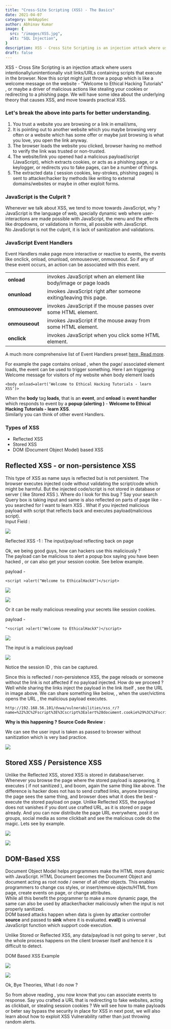 ```yaml
---
title: "Cross-Site Scripting (XSS) - The Basics"
date: 2021-04-07
category: WebAppSec
author: Abhinav Kumar
image: {
  src: "/images/XSS.jpg",
  alt: "SQL Injection",
}
description: XSS - Cross Site Scripting is an injection attack where users intentionally/unintentionally visit links/URLs containing scripts that execute in the browser.
draft: false
---
```


XSS - Cross Site Scripting is an injection attack where users intentionally/unintentionally visit links/URLs containing scripts that execute in the browser. Now this script might just throw a popup which is like a welcome message on the website - "Welcome to Ethical Hacking Tutorials" , or maybe a driver of malicious actions like stealing your cookies or redirecting to a phishing page. We will have some idea about the underlying theory that causes XSS, and move towards practical XSS.

### Let's break the above into parts for better understanding.

1. You trust a website you are browsing or a link in email/sms,
2. It is pointing out to another website which you maybe browsing very often or a website which has some offer or maybe just browsing is what you love, you open the link anyway.
3. The browser loads the website you clicked, browser having no method to verify the link was trusted or non-trusted.
4. The website/link you opened had a malicious payload/script (JavaScript), which extracts cookies, or acts as a phishing page, or a keylogger, or redirects you to fake pages, can be a number of things.
5. The extracted data ( session cookies, key-strokes, phishing pages) is sent to attacker/hacker by methods like writing to external domains/websites or maybe in other exploit forms.

### JavaScript is the Culprit ?

Whenever we talk about XSS, we tend to move towards JavaScript, why ? JavaScript is the language of web, specially dynamic web where user-interactions are made possible with JavaScript, the menu and the effects like dropdowns, or validations in forms, all possible with JavaScript.  
No JavaScript is not the culprit, it is lack of sanitization and validations.

### JavaScript Event Handlers

Event Handlers make page more interactive or reactive to events, the events like onclick, onload, onunload, onmouseover, onmouseout. So if any of these event occurs, an action can be associated with this event.  
  

<table><tbody><tr><td><strong>onload</strong></td><td>invokes JavaScript when an element like body/image or page loads</td></tr><tr><td><strong>onunload</strong></td><td>invokes JavaScript right after someone exiting/leaving this page.</td></tr><tr><td><strong>onmouseover</strong></td><td>invokes JavaScript if the mouse passes over some HTML element.</td></tr><tr><td><strong>onmouseout</strong></td><td>invokes JavaScript if the mouse away from some HTML element.</td></tr><tr><td><strong>onclick</strong></td><td>invokes JavaScript when you click some HTML element.</td></tr></tbody></table>

A much more comprehensive list of Event Handlers preset [here, Read more](https://www.javatpoint.com/javascript-events).  
  
For example the page contains onload , when the page/ associated element loads, the event can be used to trigger something. Here I am triggering Welcome message for visitors of my website when body element loads

```
<body onload=alert(‘Welcome to Ethical Hacking Tutorials - learn XSS’)>
```

When the **body** tag **loads**, that is an **event**, and **onload** is **event handler** which responds to event by a **popup (alerting )** - **Welcome to Ethical Hacking Tutorials - learn XSS**.  
Similarly you can think of other event Handlers.

### Types of XSS

- Reflected XSS
- Stored XSS
- DOM (Document Object Model) based XSS

## Reflected XSS - or non-persistence XSS

This type of XSS as name says is reflected but is not persistent. The browser executes injected code without validating the script/code which might be harmful. But the injected code/script is not stored in database or server ( like Stored XSS ). Where do I look for this bug ? Say your search Query box is taking input and same is also reflected on parts of page like - you searched for I want to learn XSS . What if you injected malicious payload with script that reflects back and executes payload(malicious script).  
Input Field :  

![](images/Reflected_XSS_1.png)

Reflected XSS -1 : The input/payload reflecting back on page

Ok, we being good guys, how can hackers use this maliciously ?  
The payload can be malicious to alert a popup box saying you have been hacked , or can also get your session cookie. See below example.

payload -

```
<script >alert("Welcome to EthicalHackX")</script>
```

![](images/Reflected_XSS_2.png)

![](images/Reflected_XSS_3.png)

Or it can be really malicious revealing your secrets like session cookies.

payload -

```
"<script >alert("Welcome to EthicalHackX")</script>
```

![](images/Reflected_XSS_4.png)

The input is a malicious payload

![](images/Reflected_XSS_5.png)

Notice the session ID , this can be captured.

Since this is reflected / non-persistence XSS, the page reloads or someone without the link is not affected if no payload injected. How do we proceed ? Well while sharing the links inject the payload in the link itself , see the URL in image above. We can share something like below, , when the user/victims opens the URL , the malicious payload executes.
```
http://192.168.56.101/dvwa/vulnerabilities/xss_r/?name=%22%3C%2Fscript%3E%3Cscript%3Ealert%28document.cookie%29%3C%2Fscript%3E#
``` 

**Why is this happening ? Source Code Review :**

We can see the user input is taken as passed to browser without sanitization which is very bad practice.

![](images/Reflected_XSS_6.png)

## Stored XSS / Persistence XSS

Unlike the Reflected XSS, stored XSS is stored in database/server. Whenever you browse the page where the stored payload is appearing, it executes ( if not sanitized ), and boom, again the same thing like above. The difference is hacker does not has to send crafted links, anyone browsing the page sees the same thing, and browser does what it does the best - execute the stored payload on page. Unlike Reflected XSS, the payload does not vanishes if you dont use crafted URL, as it is stored on page already. And you can now distribute the page URL everywhere, post it on groups, social media as some clickbait and see the malicious code do the magic. Lets see by example.

![](images/Stored_XSS_1-1.png)

![](images/Stored_XSS_2.png)

## DOM-Based XSS

Document Object Model helps programmers make the HTML more dynamic with JavaScript. HTML Document becomes the Document Object and document acting as root node / owner of all other objects. This enables programmers to change css styles, or insert/remove objects/HTML from page, create events on page, or change attributes.  
While all this benefit the programmer to make a more dynamic page, the same can also be used by attacker/hacker maliciously when the input is not properly sanitized.  
DOM based attacks happen when data is given by attacker controller **source** and passed to **sink** where it is evaluated. **eval()** is universal JavaScript function which support code execution.

Unlike Stored or Reflected XSS, any data/payload is not going to server , but the whole process happens on the client browser itself and hence it is difficult to detect.

DOM Based XSS Example

![](images/DOM_XSS_1.png)

![](images/DOM_XSS_2.png)

Ok, Bye Theories, What I do now ?

So from above reading , you now know that you can associate events to response. Say you crafted a URL that is redirecting to fake websites, acting as clickbait, or stealing session cookies ? We will see how to make payloads or beter say bypass the security in place for XSS in next post, we will also learn about how to exploit XSS Vulnerability rather than just throwing random alerts.
